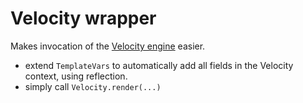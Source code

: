 # Velocity wrapper

Makes invocation of the [Velocity engine][velocity] easier.
- extend `TemplateVars` to automatically add all fields in the 
  Velocity context, using reflection.
- simply call `Velocity.render(...)`

[velocity]: https://velocity.apache.org/
